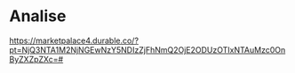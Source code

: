 # Analise
https://marketpalace4.durable.co/?pt=NjQ3NTA1M2NjNGEwNzY5NDIzZjFhNmQ2OjE2ODUzOTIxNTAuMzc0OnByZXZpZXc=#
